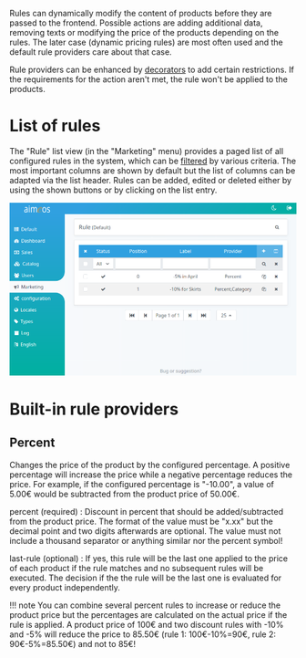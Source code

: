 Rules can dynamically modify the content of products before they are passed to the frontend. Possible actions are adding additional data, removing texts or modifying the price of the products depending on the rules. The later case (dynamic pricing rules) are most often used and the default rule providers care about that case.

Rule providers can be enhanced by [decorators](rule-decorators.md) to add certain restrictions. If the requirements for the action aren't met, the rule won't be applied to the products.

# List of rules

The "Rule" list view (in the "Marketing" menu) provides a paged list of all configured rules in the system, which can be [filtered](filtering-lists.md) by various criteria. The most important columns are shown by default but the list of columns can be adapted via the list header. Rules can be added, edited or deleted either by using the shown buttons or by clicking on the list entry.

![List of configured rules](Admin-rule-list.png)


# Built-in rule providers

## Percent

Changes the price of the product by the configured percentage. A positive percentage will increase the price while a negative percentage reduces the price. For example, if the configured percentage is "-10.00", a value of 5.00€ would be subtracted from the product price of 50.00€.

percent (required)
: Discount in percent that should be added/subtracted from the product price. The format of the value must be "x.xx" but the decimal point and two digits afterwards are optional. The value must not include a thousand separator or anything similar nor the percent symbol!

last-rule (optional)
: If yes, this rule will be the last one applied to the price of each product if the rule matches and no subsequent rules will be executed. The decision if the the rule will be the last one is evaluated for every product independently.

!!! note
    You can combine several percent rules to increase or reduce the product price but the percentages are calculated on the actual price if the rule is applied. A product price of 100€ and two discount rules with -10% and -5% will reduce the price to 85.50€ (rule 1: 100€-10%=90€, rule 2: 90€-5%=85.50€) and not to 85€!